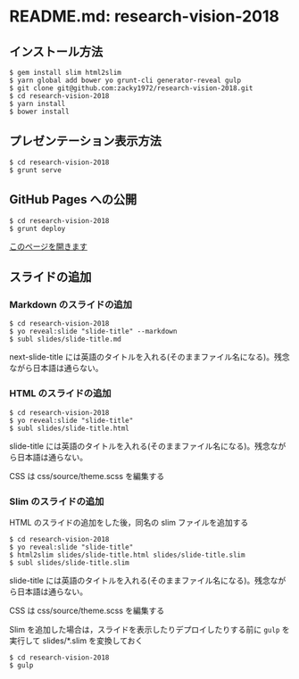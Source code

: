 # README.md: research-vision-2018

## インストール方法

```
$ gem install slim html2slim
$ yarn global add bower yo grunt-cli generator-reveal gulp
$ git clone git@github.com:zacky1972/research-vision-2018.git
$ cd research-vision-2018
$ yarn install
$ bower install
```

## プレゼンテーション表示方法

```
$ cd research-vision-2018
$ grunt serve
```

## GitHub Pages への公開

```
$ cd research-vision-2018
$ grunt deploy
```

[このページを開きます](https://zacky1972.github.io/research-vision-2018/)

## スライドの追加

### Markdown のスライドの追加

```
$ cd research-vision-2018
$ yo reveal:slide "slide-title" --markdown
$ subl slides/slide-title.md
```

next-slide-title には英語のタイトルを入れる(そのままファイル名になる)。残念ながら日本語は通らない。

### HTML のスライドの追加

```
$ cd research-vision-2018
$ yo reveal:slide "slide-title"
$ subl slides/slide-title.html
```

slide-title には英語のタイトルを入れる(そのままファイル名になる)。残念ながら日本語は通らない。

CSS は css/source/theme.scss を編集する

### Slim のスライドの追加

HTML のスライドの追加をした後，同名の slim ファイルを追加する

```
$ cd research-vision-2018
$ yo reveal:slide "slide-title"
$ html2slim slides/slide-title.html slides/slide-title.slim
$ subl slides/slide-title.slim
```

slide-title には英語のタイトルを入れる(そのままファイル名になる)。残念ながら日本語は通らない。

CSS は css/source/theme.scss を編集する

Slim を追加した場合は，スライドを表示したりデプロイしたりする前に `gulp` を実行して slides/\*.slim を変換しておく

```
$ cd research-vision-2018
$ gulp
```
